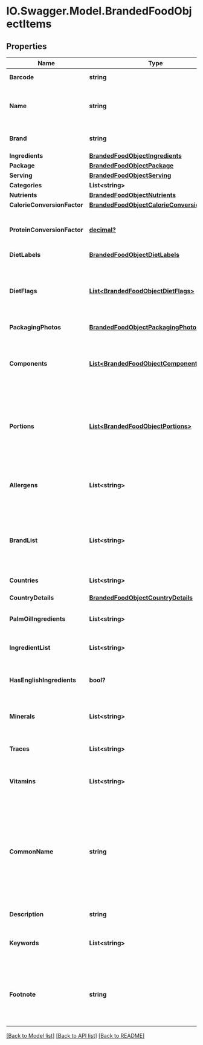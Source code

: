 # IO.Swagger.Model.BrandedFoodObjectItems
## Properties

Name | Type | Description | Notes
------------ | ------------- | ------------- | -------------
**Barcode** | **string** | EAN/UPC barcode | [optional] 
**Name** | **string** | Item name as provided by brand owner or as shown on packaging | [optional] 
**Brand** | **string** | The brand name that owns this item | [optional] 
**Ingredients** | [**BrandedFoodObjectIngredients**](BrandedFoodObjectIngredients.md) |  | [optional] 
**Package** | [**BrandedFoodObjectPackage**](BrandedFoodObjectPackage.md) |  | [optional] 
**Serving** | [**BrandedFoodObjectServing**](BrandedFoodObjectServing.md) |  | [optional] 
**Categories** | **List&lt;string&gt;** |  | [optional] 
**Nutrients** | [**BrandedFoodObjectNutrients**](BrandedFoodObjectNutrients.md) |  | [optional] 
**CalorieConversionFactor** | [**BrandedFoodObjectCalorieConversionFactor**](BrandedFoodObjectCalorieConversionFactor.md) |  | [optional] 
**ProteinConversionFactor** | [**decimal?**](BigDecimal.md) | The multiplication factor used to calculate protein from nitrogen | [optional] 
**DietLabels** | [**BrandedFoodObjectDietLabels**](BrandedFoodObjectDietLabels.md) |  | [optional] 
**DietFlags** | [**List&lt;BrandedFoodObjectDietFlags&gt;**](BrandedFoodObjectDietFlags.md) | An array of ingredient objects that were flagged while grading this item for compatibility with each diet | [optional] 
**PackagingPhotos** | [**BrandedFoodObjectPackagingPhotos**](BrandedFoodObjectPackagingPhotos.md) |  | [optional] 
**Components** | [**List&lt;BrandedFoodObjectComponents&gt;**](BrandedFoodObjectComponents.md) | An array of objects containing the constituent parts of a food (e.g. bone is a component of meat) | [optional] 
**Portions** | [**List&lt;BrandedFoodObjectPortions&gt;**](BrandedFoodObjectPortions.md) | An array of objects containing information on discrete amounts of a food found in this item | [optional] 
**Allergens** | **List&lt;string&gt;** | An array of ingredients in this item that may cause allergic reactions in people | [optional] 
**BrandList** | **List&lt;string&gt;** | An array of brands we have associated with this item. Some items are sold by more than 1 brand. | [optional] 
**Countries** | **List&lt;string&gt;** | An array of countries where this item is sold | [optional] 
**CountryDetails** | [**BrandedFoodObjectCountryDetails**](BrandedFoodObjectCountryDetails.md) |  | [optional] 
**PalmOilIngredients** | **List&lt;string&gt;** | An array of ingredients made from palm oil | [optional] 
**IngredientList** | **List&lt;string&gt;** | An array of this item&#x27;s ingredients | [optional] 
**HasEnglishIngredients** | **bool?** | A boolean indicating if we have English ingredients for this item | [optional] 
**Minerals** | **List&lt;string&gt;** | An array of minerals that this item contains | [optional] 
**Traces** | **List&lt;string&gt;** | An array of trace ingredients that may be found in this item | [optional] 
**Vitamins** | **List&lt;string&gt;** | An array of vitamins that are found in this item | [optional] 
**CommonName** | **string** | Common names associated with this item. These generally clarify what the item is (e.g. when the brand name is \&quot;BRAND&#x27;s Spicy Enchilada\&quot; the common name may be \&quot;Chicken enchilada\&quot;) | [optional] 
**Description** | **string** | A description of this item | [optional] 
**Keywords** | **List&lt;string&gt;** | An array of keywords that can be used to describe this item | [optional] 
**Footnote** | **string** | Comments on any unusual aspects of this item. Examples might include unusual aspects of the food overall. | [optional] 

[[Back to Model list]](../README.md#documentation-for-models) [[Back to API list]](../README.md#documentation-for-api-endpoints) [[Back to README]](../README.md)

